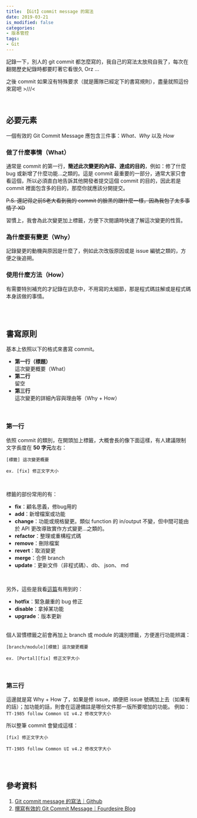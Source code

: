 ```yaml
---
title: 【Git】commit message 的寫法
date: 2019-03-21
is_modified: false
categories:
- 版本管控
tags:
- Git
--- 
```


記錄一下，別人的 git commit 都怎麼寫的，我自己的寫法太放飛自我了，每次在翻閱歷史紀錄時都要盯著它看很久 Orz ...
  
之後 commit 如果沒有特殊要求（就是團隊已經定下的書寫規則），盡量就照這份來寫吧 >///<

<!--more-->
<br>

## 必要元素
一個有效的 Git Commit Message 應包含三件事：_What、Why_ 以及 _How_ <br>

### 做了什麼事情（What）
通常是 commit 的第一行，**簡述此次變更的內容、達成的目的**，例如：修了什麼 bug 或新增了什麼功能...之類的。這是 commit 最重要的一部分，通常大家只會看這個，所以必須直白地告訴其他開發者提交這個 commit 的目的，因此若是 commit 裡面包含多的目的，那麼你就應該分開提交。

~~P.S. 還記得之前S老大看到我的 commit 的臉黑的跟什麼一樣，因為我包了太多事情了 XD~~

習慣上，我會為此次變更加上標籤，方便下次閱讀時快速了解這次變更的性質。<br>

### 為什麼要有變更（Why）
記錄變更的動機與原因是什麼了，例如此次改版原因或是 issue 編號之類的，方便之後追朔。<br>

### 使用什麼方法（How）
有需要特別補充的才記錄在訊息中，不用寫的太細節，那是程式碼註解或是程式碼本身該做的事情。

<br><br>
## 書寫原則
基本上依照以下的格式來書寫 commit。

- **第一行（標題）**<br> 
這次變更概要（What）
- **第二行**<br> 
留空
- **第三行**<br> 
這次變更的詳細內容與理由等（Why + How）

<br>

### 第一行
依照 commit 的類別，在開頭加上標籤，大概會長的像下面這樣，有人建議限制文字長度在 **50 字元**左右：
```
[標籤] 這次變更概要

ex. [fix] 修正文字大小
```
<br>

標籤的部份常用的有：
- **fix**：顧名思義，修bug用的
- **add**：新增檔案或功能
- **change**：功能或規格變更。類似 function 的 in/output 不變，但中間可能由於 API 更改導致實作方式變更...之類的。
- **refactor**：整理或重構程式碼
- **remove**：刪除檔案
- **revert**：取消變更
- **merge**：合併 branch
- **update**：更新文件（非程式碼）、db、 json、 md

<br>

另外，這些是我看[這篇](https://github.com/oracle-design/guides/wiki/Git-commit-message-的寫法)有用到的：
- **hotfix**：緊急嚴重的 bug 修正
- **disable**：拿掉某功能
- **upgrade**：版本更新

<br> 個人習慣標籤之前會再加上 branch 或 module 的識別標籤，方便進行功能辨識：

```
[branch/module][標籤] 這次變更概要

ex. [Portal][fix] 修正文字大小
```

<br>

### 第三行
這邊就是寫 Why + How 了，如果是修 issue，順便把 issue 號碼加上去（如果有的話）；加功能的話，則會在這邊備註是哪份文件那一版所要增加的功能。
例如：```TT-1985 follow Common UI v4.2 修改文字大小```

所以整筆 commit 會變成這樣：
```
[fix] 修正文字大小

TT-1985 follow Common UI v4.2 修改文字大小
```
 
<br><br>

## 參考資料
1. [Git commit message 的寫法｜Github](https://github.com/oracle-design/guides/wiki/Git-commit-message-的寫法)
2. [撰寫有效的 Git Commit Message｜Fourdesire Blog](http://blog.fourdesire.com/2018/07/03/%E6%92%B0%E5%AF%AB%E6%9C%89%E6%95%88%E7%9A%84-git-commit-message/)
